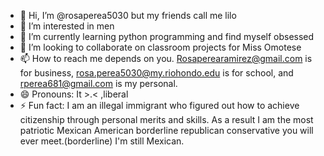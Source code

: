 - 👋 Hi, I’m @rosaperea5030 but my friends call me lilo
- 👀 I’m interested in men
- 🌱 I’m currently learning python programming and find myself obsessed
- 💞️ I’m looking to collaborate on classroom projects for Miss Omotese
- 📫 How to reach me depends on you. Rosaperearamirez@gmail.com is for business, rosa.perea5030@my.riohondo.edu is for school, and rperea681@gmail.com is my personal.
- 😄 Pronouns: It >.< ,liberal
- ⚡ Fun fact: I am an illegal immigrant who figured out how to achieve citizenship through personal merits and skills. As a result I am the most patriotic Mexican American borderline republican conservative you will ever meet.(borderline) I'm still Mexican.

<!---
rosaperea5030/rosaperea5030 is a ✨ special ✨ repository because its `README.md` (this file) appears on your GitHub profile.
You can click the Preview link to take a look at your changes.
--->
